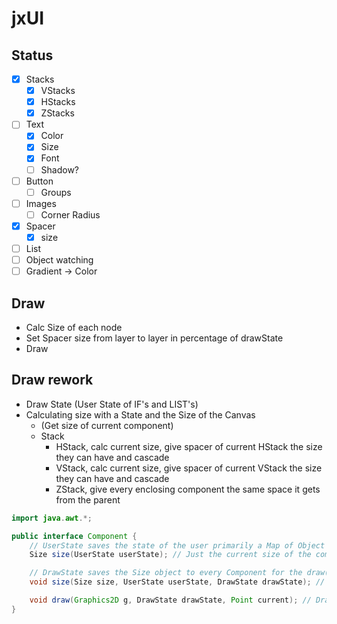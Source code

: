 # jxUI

## Status

- [x] Stacks
    - [x] VStacks
    - [x] HStacks
    - [x] ZStacks
- [ ] Text
    - [x] Color
    - [x] Size
    - [x] Font
    - [ ] Shadow?
- [ ] Button
    - [ ] Groups
- [ ] Images
    - [ ] Corner Radius
- [x] Spacer
    - [x] size
- [ ] List
- [ ] Object watching
- [ ] Gradient -> Color

## Draw

- Calc Size of each node
- Set Spacer size from layer to layer in percentage of drawState
- Draw

## Draw rework

- Draw State (User State of IF's and LIST's)
- Calculating size with a State and the Size of the Canvas
    - (Get size of current component)
    - Stack
        - HStack, calc current size, give spacer of current HStack the size they can have and cascade
        - VStack, calc current size, give spacer of current VStack the size they can have and cascade
        - ZStack, give every enclosing component the same space it gets from the parent

```java
import java.awt.*;

public interface Component {
    // UserState saves the state of the user primarily a Map of Object to Object mapping
    Size size(UserState userState); // Just the current size of the component with every sub component if needed

    // DrawState saves the Size object to every Component for the draw() call later on
    void size(Size size, UserState userState, DrawState drawState); // Calculate Spacer and Divider sizing of current component and every sub component if needed

    void draw(Graphics2D g, DrawState drawState, Point current); // Draw the current component to the Screen
}
```